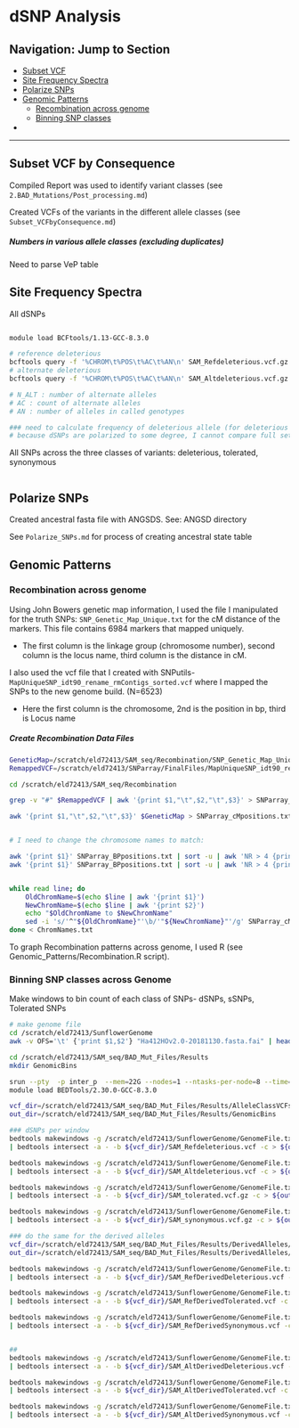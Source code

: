 # dSNP Analysis

## Navigation: Jump to Section

- [Subset VCF](#subset-vcf-by-consequence)
- [Site Frequency Spectra](#site-frequency-spectra)
- [Polarize SNPs](#polarize-snps)
- [Genomic Patterns](#genomic-patterns)
	- [Recombination across genome](#recombination-across-genome)
	- [Binning SNP classes](#binning-snp-classes)
- 

---

## Subset VCF by Consequence
Compiled Report was used to identify variant classes (see `2.BAD_Mutations/Post_processing.md`)

Created VCFs of the variants in the different allele classes (see `Subset_VCFbyConsequence.md`)

##### Numbers in various allele classes (excluding duplicates)
Need to parse VeP table


## Site Frequency Spectra
All dSNPs
```bash

module load BCFtools/1.13-GCC-8.3.0

# reference deleterious
bcftools query -f '%CHROM\t%POS\t%AC\t%AN\n' SAM_Refdeleterious.vcf.gz > AlleleFreqs/SAM_Refdeleterious_AC_AN.txt
# alternate deleterious
bcftools query -f '%CHROM\t%POS\t%AC\t%AN\n' SAM_Altdeleterious.vcf.gz > AlleleFreqs/SAM_Altdeleterious_AC_AN.txt

# N_ALT : number of alternate alleles
# AC : count of alternate alleles
# AN : number of alleles in called genotypes

### need to calculate frequency of deleterious allele (for deleterious reference it's AN - AC/AN; for deleterious alternate it's AC/AN)
# because dSNPs are polarized to some degree, I cannot compare full set to tolerated or synonymous 
```

All SNPs across the three classes of variants: deleterious, tolerated, synonymous
```bash

```

## Polarize SNPs
Created ancestral fasta file with ANGSDS. See: ANGSD directory

See `Polarize_SNPs.md` for process of creating ancestral state table



## Genomic Patterns

### Recombination across genome

Using John Bowers genetic map information, I used the file I manipulated for the truth SNPs: `SNP_Genetic_Map_Unique.txt` for the cM distance of the markers. This file contains 6984 markers that mapped uniquely. 
- The first column is the linkage group (chromosome number), second column is the locus name, third column is the distance in cM.

I also used the vcf file that I created with SNPutils- `MapUniqueSNP_idt90_rename_rmContigs_sorted.vcf` where I mapped the SNPs to the new genome build. (N=6523)
- Here the first column is the chromosome, 2nd is the position in bp, third is Locus name

##### Create Recombination Data Files
```bash
GeneticMap=/scratch/eld72413/SAM_seq/Recombination/SNP_Genetic_Map_Unique.txt
RemappedVCF=/scratch/eld72413/SNParray/FinalFiles/MapUniqueSNP_idt90_rename_rmContigs_sorted.vcf

cd /scratch/eld72413/SAM_seq/Recombination

grep -v "#" $RemappedVCF | awk '{print $1,"\t",$2,"\t",$3}' > SNParray_BPpositions.txt

awk '{print $1,"\t",$2,"\t",$3}' $GeneticMap > SNParray_cMpositions.txt


# I need to change the chromosome names to match:

awk '{print $1}' SNParray_BPpositions.txt | sort -u | awk 'NR > 4 {print $0}' # need to remove the four contigs
awk '{print $1}' SNParray_BPpositions.txt | sort -u | awk 'NR > 4 {print $0}' | cat -n > ChromNames.txt 


while read line; do
	OldChromName=$(echo $line | awk '{print $1}')
	NewChromName=$(echo $line | awk '{print $2}')
	echo "$OldChromName to $NewChromName"
	sed -i 's/'^"${OldChromName}"'\b/'"${NewChromName}"'/g' SNParray_cMpositions.txt
done < ChromNames.txt
```

To graph Recombination patterns across genome, I used R (see Genomic_Patterns/Recombination.R script).

### Binning SNP classes across Genome
Make windows to bin count of each class of SNPs-
dSNPs, sSNPs, Tolerated SNPs
```bash
# make genome file
cd /scratch/eld72413/SunflowerGenome
awk -v OFS='\t' {'print $1,$2'} "Ha412HOv2.0-20181130.fasta.fai" | head -17 > "GenomeFile.txt"

cd /scratch/eld72413/SAM_seq/BAD_Mut_Files/Results
mkdir GenomicBins

srun --pty  -p inter_p  --mem=22G --nodes=1 --ntasks-per-node=8 --time=6:00:00 --job-name=qlogin /bin/bash -l
module load BEDTools/2.30.0-GCC-8.3.0

vcf_dir=/scratch/eld72413/SAM_seq/BAD_Mut_Files/Results/AlleleClassVCFs
out_dir=/scratch/eld72413/SAM_seq/BAD_Mut_Files/Results/GenomicBins

### dSNPs per window
bedtools makewindows -g /scratch/eld72413/SunflowerGenome/GenomeFile.txt -w 10000000 \
| bedtools intersect -a - -b ${vcf_dir}/SAM_Refdeleterious.vcf -c > ${out_dir}/RefDeleterious_10MbCounts.txt

bedtools makewindows -g /scratch/eld72413/SunflowerGenome/GenomeFile.txt -w 10000000 \
| bedtools intersect -a - -b ${vcf_dir}/SAM_Altdeleterious.vcf -c > ${out_dir}/AltDeleterious_10MbCounts.txt

bedtools makewindows -g /scratch/eld72413/SunflowerGenome/GenomeFile.txt -w 10000000 \
| bedtools intersect -a - -b ${vcf_dir}/SAM_tolerated.vcf.gz -c > ${out_dir}/Tolerated_10MbCounts.txt

bedtools makewindows -g /scratch/eld72413/SunflowerGenome/GenomeFile.txt -w 10000000 \
| bedtools intersect -a - -b ${vcf_dir}/SAM_synonymous.vcf.gz -c > ${out_dir}/Synonymous_10MbCounts.txt

### do the same for the derived alleles
vcf_dir=/scratch/eld72413/SAM_seq/BAD_Mut_Files/Results/DerivedAlleles/AlleleClassVCFs
out_dir=/scratch/eld72413/SAM_seq/BAD_Mut_Files/Results/DerivedAlleles/GenomicBins

bedtools makewindows -g /scratch/eld72413/SunflowerGenome/GenomeFile.txt -w 10000000 \
| bedtools intersect -a - -b ${vcf_dir}/SAM_RefDerivedDeleterious.vcf -c > ${out_dir}/RefDerivedDeleterious_10MbCounts.txt

bedtools makewindows -g /scratch/eld72413/SunflowerGenome/GenomeFile.txt -w 10000000 \
| bedtools intersect -a - -b ${vcf_dir}/SAM_RefDerivedTolerated.vcf -c > ${out_dir}/RefDerivedTolerated_10MbCounts.txt

bedtools makewindows -g /scratch/eld72413/SunflowerGenome/GenomeFile.txt -w 10000000 \
| bedtools intersect -a - -b ${vcf_dir}/SAM_RefDerivedSynonymous.vcf -c > ${out_dir}/RefDerivedSynonymous_10MbCounts.txt


##
bedtools makewindows -g /scratch/eld72413/SunflowerGenome/GenomeFile.txt -w 10000000 \
| bedtools intersect -a - -b ${vcf_dir}/SAM_AltDerivedDeleterious.vcf -c > ${out_dir}/AltDerivedDeleterious_10MbCounts.txt

bedtools makewindows -g /scratch/eld72413/SunflowerGenome/GenomeFile.txt -w 10000000 \
| bedtools intersect -a - -b ${vcf_dir}/SAM_AltDerivedTolerated.vcf -c > ${out_dir}/AltDerivedTolerated_10MbCounts.txt

bedtools makewindows -g /scratch/eld72413/SunflowerGenome/GenomeFile.txt -w 10000000 \
| bedtools intersect -a - -b ${vcf_dir}/SAM_AltDerivedSynonymous.vcf -c > ${out_dir}/AltDerivedSynonymous_10MbCounts.txt

```


